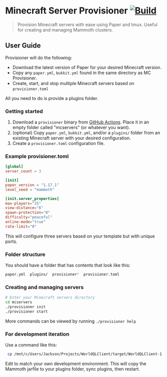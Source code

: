 # Minecraft Server Provisioner [![Build](https://github.com/WorldQL/provisioner/actions/workflows/build.yml/badge.svg)](https://github.com/WorldQL/provisioner/actions/workflows/build.yml)
> Provision Minecraft servers with ease using Paper and tmux. Useful for creating and managing Mammoth clusters.

## User Guide

Provisioner will do the following:
- Download the latest version of Paper for your desired Minecraft version.
- Copy any `paper.yml`, `bukkit.yml` found in the same directory as MC Provisioner.
- Create, start, and stop multiple Minecraft servers based on `provisioner.toml`

All you need to do is provide a plugins folder.

### Getting started
1. Download a `provisioner` binary from [GitHub Actions](https://github.com/WorldQL/provisioner/actions). Place it in an empty folder called "mcservers" (or whatever you want).
2. (optional) Copy `paper.yml`, `bukkit.yml`, and/or a `plugins/` folder from an existing Minecraft server with your desired configuration.
3. Create a `provisioner.toml` configuration file.

### Example provisioner.toml
```toml
[global]
server_count = 3

[init]
paper_version = "1.17.1"
level_seed = "mammoth"

[init.server_properties]
max-players="25"
view-distance="6"
spawn-protection="0"
difficulty="peaceful"
online-mode="true"
rate-limit="0"
```
This will configure three servers based on your template but with unique ports.

### Folder structure
You should have a folder that has contents that look like this:
```bash
paper.yml  plugins/  provisioner*  provisioner.toml
```

### Creating and managing servers
```bash
# Enter your Minecraft servers directory
cd mcservers
./provisioner init
./provisioner start
```

More commands can be viewed by running `./provisioner help`

### For development iteration
Use a command like this:
```bash
 cp /mnt/c/Users/Jackson/Projects/WorldQLClient/target/WorldQLClient-1.0-SNAPSHOT.jar ./plugins/WorldQLClient-1.0-SNAPSHOT.jar && ./provisioner sync-plugins && ./provisioner restart
```

Edit to match your own development environment. This will copy the Mammoth jarfile to your plugins folder, sync plugins, then restart.